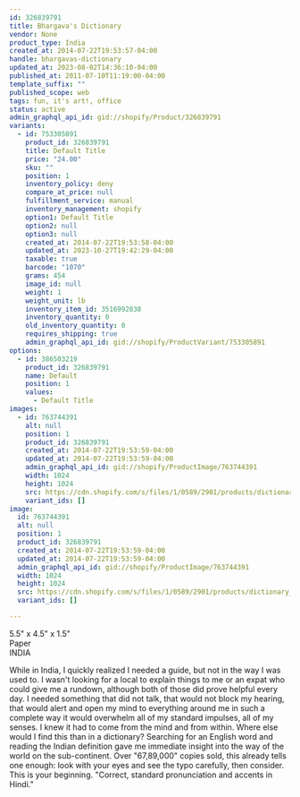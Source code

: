 ```yaml
---
id: 326839791
title: Bhargava's Dictionary
vendor: None
product_type: India
created_at: 2014-07-22T19:53:57-04:00
handle: bhargavas-dictionary
updated_at: 2023-08-02T14:36:10-04:00
published_at: 2011-07-10T11:19:00-04:00
template_suffix: ""
published_scope: web
tags: fun, it's art!, office
status: active
admin_graphql_api_id: gid://shopify/Product/326839791
variants:
  - id: 753305891
    product_id: 326839791
    title: Default Title
    price: "24.00"
    sku: ""
    position: 1
    inventory_policy: deny
    compare_at_price: null
    fulfillment_service: manual
    inventory_management: shopify
    option1: Default Title
    option2: null
    option3: null
    created_at: 2014-07-22T19:53:58-04:00
    updated_at: 2023-10-27T19:42:29-04:00
    taxable: true
    barcode: "1070"
    grams: 454
    image_id: null
    weight: 1
    weight_unit: lb
    inventory_item_id: 3516992838
    inventory_quantity: 0
    old_inventory_quantity: 0
    requires_shipping: true
    admin_graphql_api_id: gid://shopify/ProductVariant/753305891
options:
  - id: 386503219
    product_id: 326839791
    name: Default
    position: 1
    values:
      - Default Title
images:
  - id: 763744391
    alt: null
    position: 1
    product_id: 326839791
    created_at: 2014-07-22T19:53:59-04:00
    updated_at: 2014-07-22T19:53:59-04:00
    admin_graphql_api_id: gid://shopify/ProductImage/763744391
    width: 1024
    height: 1024
    src: https://cdn.shopify.com/s/files/1/0589/2901/products/dictionary_1.jpeg?v=1406073239
    variant_ids: []
image:
  id: 763744391
  alt: null
  position: 1
  product_id: 326839791
  created_at: 2014-07-22T19:53:59-04:00
  updated_at: 2014-07-22T19:53:59-04:00
  admin_graphql_api_id: gid://shopify/ProductImage/763744391
  width: 1024
  height: 1024
  src: https://cdn.shopify.com/s/files/1/0589/2901/products/dictionary_1.jpeg?v=1406073239
  variant_ids: []

---
```


5.5" x 4.5" x 1.5"  
Paper  
INDIA

<!-- td {border: 1px solid #ccc;}br {mso-data-placement:same-cell;} -->

While in India, I quickly realized I needed a guide, but not in the way I was used to. I wasn't looking for a local to explain things to me or an expat who could give me a rundown, although both of those did prove helpful every day. I needed something that did not talk, that would not block my hearing, that would alert and open my mind to everything around me in such a complete way it would overwhelm all of my standard impulses, all of my senses. I knew it had to come from the mind and from within. Where else would I find this than in a dictionary? Searching for an English word and reading the Indian definition gave me immediate insight into the way of the world on the sub-continent. Over "67,89,000" copies sold, this already tells one enough: look with your eyes and see the typo carefully, then consider. This is your beginning. "Correct, standard pronunciation and accents in Hindi."